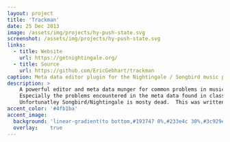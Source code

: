 ```yaml
---
layout: project
title: 'Trackman'
date: 25 Dec 2013
image: /assets/img/projects/hy-push-state.svg
screenshot: /assets/img/projects/hy-push-state.svg
links:
  - title: Website
    url: https://getnightingale.org/
  - title: Source
    url: https://github.com/EricGebhart/trackman
caption: Meta data editor plugin for the Nightingale / Songbird music player.
description: >
    A powerful editor and meta data munger for common problems in music meta data. 
    Especially the problems encountered in the meta data found in classical music and tango music.
    Unfortunatley Songbird/Nightingale is mosty dead.  This was written in XUL and javascript.
accent_color: '#4fb1ba'
accent_image:
  background: 'linear-gradient(to bottom,#193747 0%,#233e4c 30%,#3c929e 50%,#d5d5d4 70%,#cdccc8 100%)'
  overlay:    true
---
```

